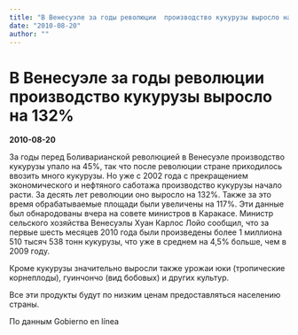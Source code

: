 ```yaml
---
title: "В Венесуэле за годы революции  производство кукурузы выросло на 132%"
date: "2010-08-20"
author: ""
---
```


# В Венесуэле за годы революции  производство кукурузы выросло на 132%

**2010-08-20** 

За годы перед Боливарианской революцией в Венесуэле производство кукурузы упало на 45%, так что после революции стране приходилось ввозить много кукурузы. Но уже с 2002 года с прекращением экономического и нефтяного саботажа производство кукурузы начало расти. За десять лет революции оно выросло на 132%. Также за это время обрабатываемые площади были увеличены на 117%. Эти данные был обнародованы вчера на совете министров в Каракасе. Министр сельского хозяйства Венесуэлы Хуан Карлос Лойо сообщил, что за первые шесть месяцев 2010 года были произведены более 1 миллиона 510 тысяч 538 тонн кукурузы, что уже в среднем на 4,5% больше, чем в 2009 году.

Кроме кукурузы значительно выросли также урожаи юки (тропические корнеплоды), гуинчончо (вид бобовых) и других культур.

Все эти продукты будут по низким ценам предоставляться населению страны.

По данным Gobierno en línea